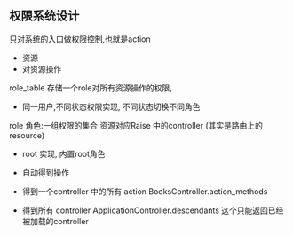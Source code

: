 ## 权限系统设计

只对系统的入口做权限控制,也就是action


* 资源
* 对资源操作 


role_table 存储一个role对所有资源操作的权限,


* 同一用户,不同状态权限实现, 不同状态切换不同角色


role 角色:一组权限的集合
   资源对应Raise 中的controller (其实是路由上的resource)


* root 实现, 内置root角色

* 自动得到操作
* 得到一个controller 中的所有 action 
   BooksController.action_methods

* 得到所有 controller 
  ApplicationController.descendants
   这个只能返回已经被加载的controller
  

